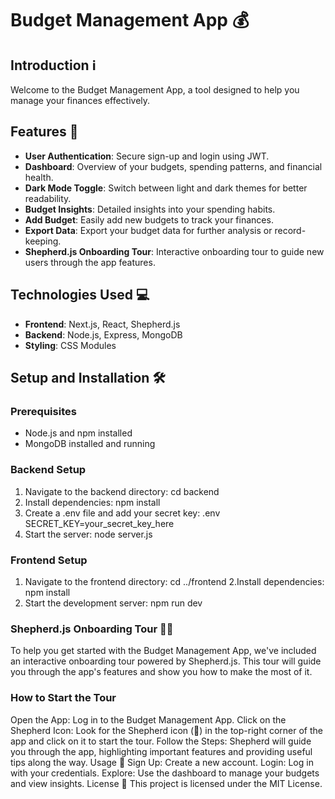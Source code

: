 # Budget Management App 💰

## Introduction ℹ️
Welcome to the Budget Management App, a tool designed to help you manage your finances effectively.

## Features 🚀
- **User Authentication**: Secure sign-up and login using JWT.
- **Dashboard**: Overview of your budgets, spending patterns, and financial health.
- **Dark Mode Toggle**: Switch between light and dark themes for better readability.
- **Budget Insights**: Detailed insights into your spending habits.
- **Add Budget**: Easily add new budgets to track your finances.
- **Export Data**: Export your budget data for further analysis or record-keeping.
- **Shepherd.js Onboarding Tour**: Interactive onboarding tour to guide new users through the app features.

## Technologies Used 💻
- **Frontend**: Next.js, React, Shepherd.js
- **Backend**: Node.js, Express, MongoDB
- **Styling**: CSS Modules

## Setup and Installation 🛠️
### Prerequisites
- Node.js and npm installed
- MongoDB installed and running

### Backend Setup
1. Navigate to the backend directory:
    cd backend
2. Install dependencies:
    npm install
3. Create a .env file and add your secret key:
    .env
    SECRET_KEY=your_secret_key_here
4. Start the server:
    node server.js
### Frontend Setup
1. Navigate to the frontend directory:
   cd ../frontend
2.Install dependencies:
   npm install
3. Start the development server:
   npm run dev
### Shepherd.js Onboarding Tour 🚶‍♂️
To help you get started with the Budget Management App, we've included an interactive onboarding tour powered by Shepherd.js. This tour will guide you through the app's features and show you how to make the most of it.

### How to Start the Tour
Open the App: Log in to the Budget Management App.
Click on the Shepherd Icon: Look for the Shepherd icon (🚶) in the top-right corner of the app and click on it to start the tour.
Follow the Steps: Shepherd will guide you through the app, highlighting important features and providing useful tips along the way.
Usage 📝
Sign Up: Create a new account.
Login: Log in with your credentials.
Explore: Use the dashboard to manage your budgets and view insights.
License 📄
This project is licensed under the MIT License.
 
 
